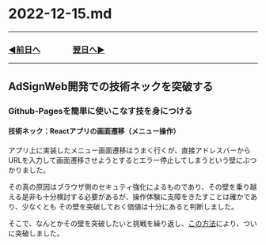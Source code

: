 # 2022-12-15.md

---
### [◀️前日へ](https://github.com/yuasys/chatty-journal/blob/main/2022/12/2022-12-14.md)&emsp;&emsp;&emsp;&emsp;[翌日へ▶️](https://github.com/yuasys/chatty-journal/blob/main/2022/12/2022-12-16.md)
---

## AdSignWeb開発での技術ネックを突破する

### Github-Pagesを簡単に使いこなす技を身につける

#### 技術ネック：Reactアプリの画面遷移（メニュー操作）

アプリ上に実装したメニュー画面遷移はうまく行くが、直接アドレスバーからURLを入力して画面遷移させようとするとエラー停止してしまうという壁にぶつかりました。  

その真の原因はブラウザ側のセキュティ強化によるものであり、その壁を乗り越える是非も十分検討する必要があるが、操作体験に支障をきたすことは確かであり、少なくとも
その壁を突破しておく価値は十分にあると判断しました。  

そこで、なんとかその壁を突破したいと挑戦を繰り返し、[この方法](https://maku.blog/p/9u8it5f/)により、ついに突破しました。  
